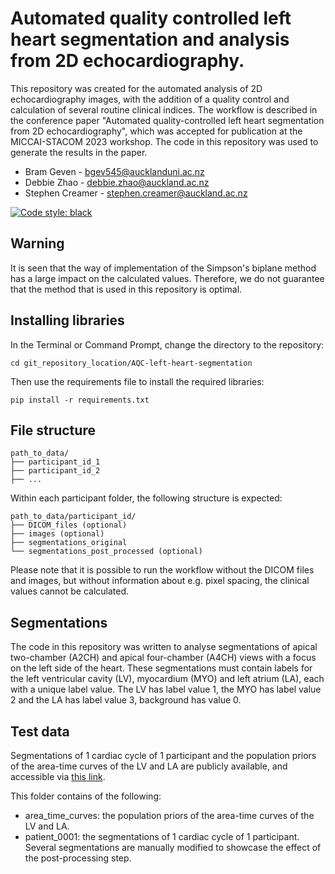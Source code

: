 # Automated quality controlled left heart segmentation and analysis from 2D echocardiography. 
This repository was created for the automated analysis of 2D echocardiography images, with the addition of a quality control and calculation of several routine clinical indices. The workflow is described in the conference paper "Automated quality-controlled left heart segmentation from 2D echocardiography", which was accepted for publication at the MICCAI-STACOM 2023 workshop. The code in this repository was used to generate the results in the paper.

- Bram Geven - bgev545@aucklanduni.ac.nz
- Debbie Zhao - debbie.zhao@auckland.ac.nz
- Stephen Creamer - stephen.creamer@auckland.ac.nz

[![Code style: black](https://img.shields.io/badge/code%20style-black-000000.svg)](https://github.com/psf/black)

## Warning
It is seen that the way of implementation of the Simpson's biplane method has a large impact on the calculated values. Therefore, we do not guarantee that the method that is used in this repository is optimal. 

## Installing libraries
In the Terminal or Command Prompt, change the directory to the repository: 

```
cd git_repository_location/AQC-left-heart-segmentation
```

Then use the requirements file to install the required libraries:

```
pip install -r requirements.txt
```

## File structure
```
path_to_data/ 
├── participant_id_1
├── participant_id_2
├── ... 
```

Within each participant folder, the following structure is expected:

```
path_to_data/participant_id/
├── DICOM_files (optional)
├── images (optional)
├── segmentations_original
└── segmentations_post_processed (optional)

```

Please note that it is possible to run the workflow without the DICOM files and images, but without information about e.g. pixel spacing, the clinical values cannot be calculated. 

## Segmentations
The code in this repository was written to analyse segmentations of apical two-chamber (A2CH) and apical four-chamber (A4CH) views with a focus on the left side of the heart. These segmentations must contain labels for the left ventricular cavity (LV), myocardium (MYO) and left atrium (LA), each with a unique label value. The LV has label value 1, the MYO has label value 2 and the LA has label value 3, background has value 0.

## Test data
Segmentations of 1 cardiac cycle of 1 participant and the population priors of the area-time curves of the LV and LA are publicly available, and accessible via [this link](https://auckland.figshare.com/articles/dataset/AQC-left-heart-segmentation_zip/24376909).

This folder contains of the following:
    
* area_time_curves: the population priors of the area-time curves of the LV and LA. 
* patient_0001: the segmentations of 1 cardiac cycle of 1 participant. Several segmentations are manually modified to showcase the effect of the post-processing step.
